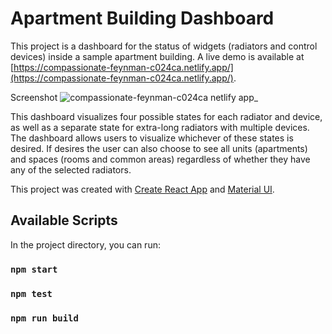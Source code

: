 # Apartment Building Dashboard

This project is a dashboard for the status of widgets (radiators and control devices) inside a sample apartment building. A live demo is available at [https://compassionate-feynman-c024ca.netlify.app/](https://compassionate-feynman-c024ca.netlify.app/).

Screenshot
![compassionate-feynman-c024ca netlify app_](https://user-images.githubusercontent.com/5913839/120117145-c964ab00-c159-11eb-8f21-07742a9708a5.png)

This dashboard visualizes four possible states for each radiator and device, as well as a separate state for extra-long radiators with multiple devices. The dashboard allows users to visualize whichever of these states is desired. If desires the user can also choose to see all units (apartments) and spaces (rooms and common areas) regardless of whether they have any of the selected radiators.

This project was created with [Create React App](https://github.com/facebook/create-react-app) and [Material UI](https://www.material-ui.com).

## Available Scripts

In the project directory, you can run:

### `npm start`

### `npm test`

### `npm run build`
